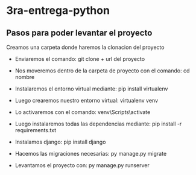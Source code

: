 # 3ra-entrega-python

## Pasos para poder levantar el proyecto

Creamos una carpeta donde haremos la clonacion del proyecto
- Enviaremos el comando: git clone + url del proyecto
- Nos moveremos dentro de la carpeta de proyecto con el comando: cd nombre
- Instalaremos el entorno virtual mediante: pip install virtualenv
- Luego crearemos nuestro entorno virtual: virtualenv venv
- Lo activaremos con el comando: venv\Scripts\activate

- Luego instalaremos todas las dependencias mediante: pip install -r requirements.txt
- Instalamos django: pip install django
- Hacemos las migraciones necesarias: py manage.py migrate
- Levantamos el proyecto con: py manage.py runserver



